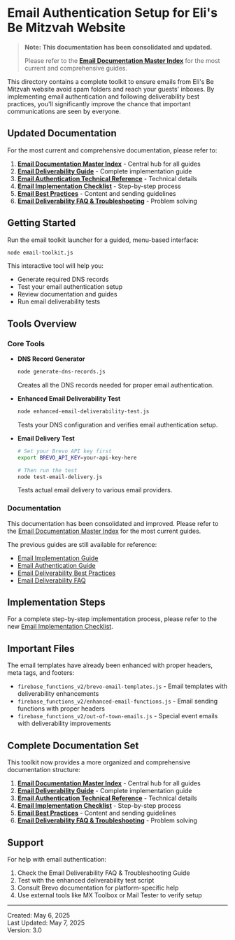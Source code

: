 # Email Authentication Setup for Eli's Be Mitzvah Website

> **Note: This documentation has been consolidated and updated.** 
> 
> Please refer to the [**Email Documentation Master Index**](./EMAIL-DOCUMENTATION-INDEX.md) for the most current and comprehensive guides.

This directory contains a complete toolkit to ensure emails from Eli's Be Mitzvah website avoid spam folders and reach your guests' inboxes. By implementing email authentication and following deliverability best practices, you'll significantly improve the chance that important communications are seen by everyone.

## Updated Documentation

For the most current and comprehensive documentation, please refer to:

1. [**Email Documentation Master Index**](./EMAIL-DOCUMENTATION-INDEX.md) - Central hub for all guides
2. [**Email Deliverability Guide**](./EMAIL-DELIVERABILITY-GUIDE.md) - Complete implementation guide
3. [**Email Authentication Technical Reference**](./EMAIL-AUTHENTICATION-TECHNICAL.md) - Technical details
4. [**Email Implementation Checklist**](./EMAIL-IMPLEMENTATION-CHECKLIST-V2.md) - Step-by-step process
5. [**Email Best Practices**](./EMAIL-BEST-PRACTICES.md) - Content and sending guidelines
6. [**Email Deliverability FAQ & Troubleshooting**](./email-deliverability-faq.md) - Problem solving

## Getting Started

Run the email toolkit launcher for a guided, menu-based interface:

```bash
node email-toolkit.js
```

This interactive tool will help you:
- Generate required DNS records
- Test your email authentication setup
- Review documentation and guides
- Run email deliverability tests

## Tools Overview

### Core Tools

- **DNS Record Generator**
  ```bash
  node generate-dns-records.js
  ```
  Creates all the DNS records needed for proper email authentication.

- **Enhanced Email Deliverability Test**
  ```bash
  node enhanced-email-deliverability-test.js
  ```
  Tests your DNS configuration and verifies email authentication setup.

- **Email Delivery Test**
  ```bash
  # Set your Brevo API key first
  export BREVO_API_KEY=your-api-key-here
  
  # Then run the test
  node test-email-delivery.js
  ```
  Tests actual email delivery to various email providers.

### Documentation

This documentation has been consolidated and improved. Please refer to the [Email Documentation Master Index](./EMAIL-DOCUMENTATION-INDEX.md) for the most current guides.

The previous guides are still available for reference:
- [Email Implementation Guide](./email-implementation-guide.md)
- [Email Authentication Guide](./email-authentication-guide.md)
- [Email Deliverability Best Practices](./email-deliverability-best-practices.md)
- [Email Deliverability FAQ](./email-deliverability-faq.md)

## Implementation Steps

For a complete step-by-step implementation process, please refer to the new [Email Implementation Checklist](./EMAIL-IMPLEMENTATION-CHECKLIST-V2.md).

## Important Files

The email templates have already been enhanced with proper headers, meta tags, and footers:

- `firebase_functions_v2/brevo-email-templates.js` - Email templates with deliverability enhancements
- `firebase_functions_v2/enhanced-email-functions.js` - Email sending functions with proper headers
- `firebase_functions_v2/out-of-town-emails.js` - Special event emails with deliverability improvements

## Complete Documentation Set

This toolkit now provides a more organized and comprehensive documentation structure:

1. [**Email Documentation Master Index**](./EMAIL-DOCUMENTATION-INDEX.md) - Central hub for all guides
2. [**Email Deliverability Guide**](./EMAIL-DELIVERABILITY-GUIDE.md) - Complete implementation guide
3. [**Email Authentication Technical Reference**](./EMAIL-AUTHENTICATION-TECHNICAL.md) - Technical details
4. [**Email Implementation Checklist**](./EMAIL-IMPLEMENTATION-CHECKLIST-V2.md) - Step-by-step process
5. [**Email Best Practices**](./EMAIL-BEST-PRACTICES.md) - Content and sending guidelines
6. [**Email Deliverability FAQ & Troubleshooting**](./email-deliverability-faq.md) - Problem solving

## Support

For help with email authentication:

1. Check the Email Deliverability FAQ & Troubleshooting Guide
2. Test with the enhanced deliverability test script
3. Consult Brevo documentation for platform-specific help
4. Use external tools like MX Toolbox or Mail Tester to verify setup

---

Created: May 6, 2025  
Last Updated: May 7, 2025  
Version: 3.0
